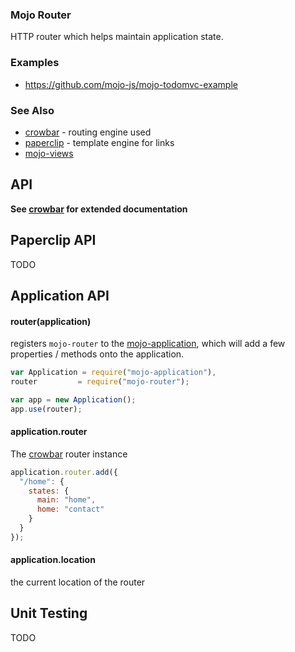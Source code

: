 ### Mojo Router

HTTP router which helps maintain application state.

### Examples

- https://github.com/mojo-js/mojo-todomvc-example

### See Also

- [crowbar](https://github.com/mojo-js/crowbar.js) - routing engine used
- [paperclip](https://github.com/mojo-js/paperclip.js) - template engine for links
- [mojo-views](https://github.com/mojo-js/mojo-views)

## API

**See [crowbar](https://github.com/mojo-js/crowbar.js) for extended documentation**

## Paperclip API

TODO

## Application API

#### router(application)

registers `mojo-router` to the [mojo-application](https://github.com/mojo-js/mojo-application), which will add a few properties
/ methods onto the application.

```javascript
var Application = require("mojo-application"),
router         = require("mojo-router");

var app = new Application();
app.use(router);
```

#### application.router

The [crowbar](https://github.com/mojo-js/crowbar.js) router instance

```javascript
application.router.add({
  "/home": {
    states: {
      main: "home",
      home: "contact"
    }
  }
});
```

#### application.location

the current location of the router

## Unit Testing

TODO

